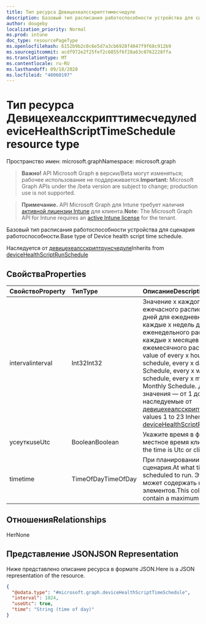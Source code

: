 ```yaml
---
title: Тип ресурса Девицехеалсскрипттимесчедуле
description: Базовый тип расписания работоспособности устройства для сценария работоспособности.
author: dougeby
localization_priority: Normal
ms.prod: intune
doc_type: resourcePageType
ms.openlocfilehash: 6152b9b2c0c6e5d7a3cb6928f4047f9f68c912b9
ms.sourcegitcommit: acdf972e2f25fef2c6855f6f28a63c0762228ffa
ms.translationtype: MT
ms.contentlocale: ru-RU
ms.lasthandoff: 09/18/2020
ms.locfileid: "48060197"
---
```

# <a name="devicehealthscripttimeschedule-resource-type"></a><span data-ttu-id="a88be-103">Тип ресурса Девицехеалсскрипттимесчедуле</span><span class="sxs-lookup"><span data-stu-id="a88be-103">deviceHealthScriptTimeSchedule resource type</span></span>

<span data-ttu-id="a88be-104">Пространство имен: microsoft.graph</span><span class="sxs-lookup"><span data-stu-id="a88be-104">Namespace: microsoft.graph</span></span>

> <span data-ttu-id="a88be-105">**Важно!** API Microsoft Graph в версии/Beta могут изменяться; рабочее использование не поддерживается.</span><span class="sxs-lookup"><span data-stu-id="a88be-105">**Important:** Microsoft Graph APIs under the /beta version are subject to change; production use is not supported.</span></span>

> <span data-ttu-id="a88be-106">**Примечание.** API Microsoft Graph для Intune требует наличия [активной лицензии Intune](https://go.microsoft.com/fwlink/?linkid=839381) для клиента.</span><span class="sxs-lookup"><span data-stu-id="a88be-106">**Note:** The Microsoft Graph API for Intune requires an [active Intune license](https://go.microsoft.com/fwlink/?linkid=839381) for the tenant.</span></span>

<span data-ttu-id="a88be-107">Базовый тип расписания работоспособности устройства для сценария работоспособности.</span><span class="sxs-lookup"><span data-stu-id="a88be-107">Base type of Device health script time schedule.</span></span>


<span data-ttu-id="a88be-108">Наследуется от [девицехеалсскриптрунсчедуле](../resources/intune-devices-devicehealthscriptrunschedule.md)</span><span class="sxs-lookup"><span data-stu-id="a88be-108">Inherits from [deviceHealthScriptRunSchedule](../resources/intune-devices-devicehealthscriptrunschedule.md)</span></span>

## <a name="properties"></a><span data-ttu-id="a88be-109">Свойства</span><span class="sxs-lookup"><span data-stu-id="a88be-109">Properties</span></span>
|<span data-ttu-id="a88be-110">Свойство</span><span class="sxs-lookup"><span data-stu-id="a88be-110">Property</span></span>|<span data-ttu-id="a88be-111">Тип</span><span class="sxs-lookup"><span data-stu-id="a88be-111">Type</span></span>|<span data-ttu-id="a88be-112">Описание</span><span class="sxs-lookup"><span data-stu-id="a88be-112">Description</span></span>|
|:---|:---|:---|
|<span data-ttu-id="a88be-113">interval</span><span class="sxs-lookup"><span data-stu-id="a88be-113">interval</span></span>|<span data-ttu-id="a88be-114">Int32</span><span class="sxs-lookup"><span data-stu-id="a88be-114">Int32</span></span>|<span data-ttu-id="a88be-115">Значение x каждого x часа для ежечасного расписания, каждые x дней для ежедневного расписания, каждые x недель для еженедельного расписания, каждые x месяцев для ежемесячного расписания.</span><span class="sxs-lookup"><span data-stu-id="a88be-115">The x value of every x hours for hourly schedule, every x days for Daily Schedule, every x weeks for weekly schedule, every x months for Monthly Schedule.</span></span> <span data-ttu-id="a88be-116">Допустимые значения — от 1 до 23, наследуемые от [девицехеалсскриптрунсчедуле](../resources/intune-devices-devicehealthscriptrunschedule.md)</span><span class="sxs-lookup"><span data-stu-id="a88be-116">Valid values 1 to 23 Inherited from [deviceHealthScriptRunSchedule](../resources/intune-devices-devicehealthscriptrunschedule.md)</span></span>|
|<span data-ttu-id="a88be-117">усеутк</span><span class="sxs-lookup"><span data-stu-id="a88be-117">useUtc</span></span>|<span data-ttu-id="a88be-118">Boolean</span><span class="sxs-lookup"><span data-stu-id="a88be-118">Boolean</span></span>|<span data-ttu-id="a88be-119">Укажите время в формате UTC или местное время клиента.</span><span class="sxs-lookup"><span data-stu-id="a88be-119">Indicate if the time is Utc or client local time.</span></span>|
|<span data-ttu-id="a88be-120">time</span><span class="sxs-lookup"><span data-stu-id="a88be-120">time</span></span>|<span data-ttu-id="a88be-121">TimeOfDay</span><span class="sxs-lookup"><span data-stu-id="a88be-121">TimeOfDay</span></span>|<span data-ttu-id="a88be-122">При планировании запуска сценария.</span><span class="sxs-lookup"><span data-stu-id="a88be-122">At what time the script is scheduled to run.</span></span> <span data-ttu-id="a88be-123">Эта коллекция может содержать не более 20 элементов.</span><span class="sxs-lookup"><span data-stu-id="a88be-123">This collection can contain a maximum of 20 elements.</span></span>|

## <a name="relationships"></a><span data-ttu-id="a88be-124">Отношения</span><span class="sxs-lookup"><span data-stu-id="a88be-124">Relationships</span></span>
<span data-ttu-id="a88be-125">Нет</span><span class="sxs-lookup"><span data-stu-id="a88be-125">None</span></span>

## <a name="json-representation"></a><span data-ttu-id="a88be-126">Представление JSON</span><span class="sxs-lookup"><span data-stu-id="a88be-126">JSON Representation</span></span>
<span data-ttu-id="a88be-127">Ниже представлено описание ресурса в формате JSON.</span><span class="sxs-lookup"><span data-stu-id="a88be-127">Here is a JSON representation of the resource.</span></span>
<!-- {
  "blockType": "resource",
  "@odata.type": "microsoft.graph.deviceHealthScriptTimeSchedule"
}
-->
``` json
{
  "@odata.type": "#microsoft.graph.deviceHealthScriptTimeSchedule",
  "interval": 1024,
  "useUtc": true,
  "time": "String (time of day)"
}
```






